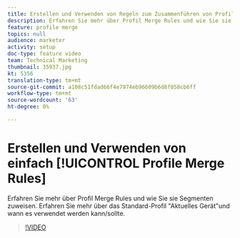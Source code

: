 ```yaml
---
title: Erstellen und Verwenden von Regeln zum Zusammenführen von Profilen
description: Erfahren Sie mehr über Profil Merge Rules und wie Sie sie Segmenten zuweisen. Erfahren Sie mehr über das Standard-Profil "Aktuelles Gerät"und wann es verwendet werden kann/sollte.
feature: profile merge
topics: null
audience: marketer
activity: setup
doc-type: feature video
team: Technical Marketing
thumbnail: 35937.jpg
kt: 5356
translation-type: tm+mt
source-git-commit: a108c51fdad66f4e7974eb96609b6d8f058cb6ff
workflow-type: tm+mt
source-wordcount: '63'
ht-degree: 0%

---
```



# Erstellen und Verwenden von einfach [!UICONTROL Profile Merge Rules]

Erfahren Sie mehr über Profil Merge Rules und wie Sie sie Segmenten zuweisen. Erfahren Sie mehr über das Standard-Profil &quot;Aktuelles Gerät&quot;und wann es verwendet werden kann/sollte.

>[!VIDEO](https://video.tv.adobe.com/v/35937/?quality=12&learn=on)

